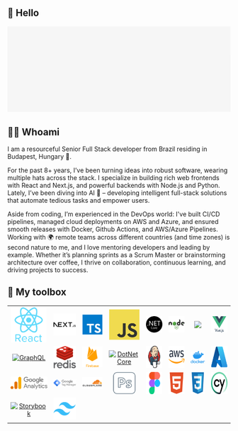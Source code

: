 ## 👋 Hello 
![Hello, I'm Jonas. I'm a FullStack developer](https://raw.githubusercontent.com/jonascsantos/jonascsantos/main/header.gif)

## 👨‍💻 Whoami
I am a resourceful Senior Full Stack developer from Brazil residing in Budapest, Hungary 📍.

For the past 8+ years, I’ve been turning ideas into robust software, wearing multiple hats across the stack. I specialize in building rich web frontends with React and Next.js, and powerful backends with Node.js and Python. Lately, I’ve been diving into AI 🤖 – developing intelligent full-stack solutions that automate tedious tasks and empower users. 

Aside from coding, I’m experienced in the DevOps world: I've built CI/CD pipelines, managed cloud deployments on AWS and Azure, and ensured smooth releases with Docker, Github Actions, and AWS/Azure Pipelines. Working with 🌍 remote teams across different countries (and time zones) is second nature to me, and I love mentoring  developers and leading by example. Whether it’s planning sprints as a Scrum Master or brainstorming architecture over coffee, I thrive on collaboration, continuous learning, and driving projects to success.


## 🧰 My toolbox

<table>
    <tr>
        <td align="center">
            <a href="https://jonascsantos.com">
                <img src="https://raw.githubusercontent.com/devicons/devicon/1119b9f84c0290e0f0b38982099a2bd027a48bf1/icons/react/react-original-wordmark.svg" width="80px" />
            </a>
        </td>
        <td align="center">
            <a href="https://jonascsantos.com">
                <img  src="https://raw.githubusercontent.com/devicons/devicon/1119b9f84c0290e0f0b38982099a2bd027a48bf1/icons/nextjs/nextjs-original-wordmark.svg" alt="NexxtJS" width="50" height="50"/>
            </a>
        </td>
        <td align="center">
            <a href="https://jonascsantos.com">
                <img src="https://raw.githubusercontent.com/devicons/devicon/1119b9f84c0290e0f0b38982099a2bd027a48bf1/icons/typescript/typescript-original.svg" width="80px" />
            </a>
        </td>
        <td align="center">
            <a href="https://jonascsantos.com">
                <img src="https://raw.githubusercontent.com/devicons/devicon/1119b9f84c0290e0f0b38982099a2bd027a48bf1/icons/javascript/javascript-original.svg" width="80px" />
            </a>
        </td>
         <td align="center">
            <a href="https://jonascsantos.com">
                <img src="https://raw.githubusercontent.com/devicons/devicon/6910f0503efdd315c8f9b858234310c06e04d9c0/icons/dotnetcore/dotnetcore-plain.svg" width="80px" />
            </a>
        </td>
        <td align="center">
            <a href="https://jonascsantos.com">
                <img  src="https://raw.githubusercontent.com/devicons/devicon/1119b9f84c0290e0f0b38982099a2bd027a48bf1/icons/nodejs/nodejs-original-wordmark.svg" alt="Python" width="80px"/>
            </a>
        </td>
        <td align="center">
            <a href="https://jonascsantos.com">
                <img src="https://cdn.jsdelivr.net/gh/devicons/devicon/icons/python/python-original.svg" width="70px" />
            </a>
        </td>
        <td align="center">
            <a href="https://jonascsantos.com">
                <img src="https://raw.githubusercontent.com/devicons/devicon/1119b9f84c0290e0f0b38982099a2bd027a48bf1/icons/vuejs/vuejs-original-wordmark.svg" width="80px" />
            </a>
        </td>
    </tr>
    <tr>
        <td align="center">
            <a href="https://jonascsantos.com">
                <img  src="https://cdn.jsdelivr.net/gh/devicons/devicon/icons/graphql/graphql-plain.svg" alt="GraphQL" width="60"/>
            </a>
        </td>
        <td align="center">
            <a href="https://jonascsantos.com">
              <img src="https://raw.githubusercontent.com/devicons/devicon/1119b9f84c0290e0f0b38982099a2bd027a48bf1/icons/redis/redis-original-wordmark.svg" width="70px" />
            </a>
        </td>
        <td align="center">
            <a href="https://jonascsantos.com">
                <img src="https://raw.githubusercontent.com/devicons/devicon/1119b9f84c0290e0f0b38982099a2bd027a48bf1/icons/firebase/firebase-plain-wordmark.svg" width="80px" />
            </a>
        </td>
        <td align="center">
            <a href="https://jonascsantos.com">
                <img  src="https://cdn.jsdelivr.net/gh/devicons/devicon/icons/postgresql/postgresql-original.svg" alt="DotNet Core" width="50" height="50" />
            </a>
        </td>
        <td align="center">
            <a href="https://jonascsantos.com">
                <img  src="https://raw.githubusercontent.com/devicons/devicon/1119b9f84c0290e0f0b38982099a2bd027a48bf1/icons/jenkins/jenkins-original.svg" alt="Jenkins" width="50" height="50"/>
            </a>
        </td>
        <td align="center">
            <a href="https://jonascsantos.com">
                <img  src="https://raw.githubusercontent.com/devicons/devicon/ca28c779441053191ff11710fe24a9e6c23690d6/icons/amazonwebservices/amazonwebservices-original-wordmark.svg" alt="AWS" width="50" height="50"/>
            </a>
        </td>
        <td align="center">
            <a href="https://jonascsantos.com">
                <img  src="https://raw.githubusercontent.com/jonascsantos/jonascsantos/main/assets/Docker.webp" alt="Docker" width="50" />
            </a>
        </td>
        <td align="center">
            <a href="https://jonascsantos.com">
                <img  src="https://raw.githubusercontent.com/devicons/devicon/1119b9f84c0290e0f0b38982099a2bd027a48bf1/icons/azure/azure-original.svg" alt="Microsoft Azure" width="50" height="50"/>
            </a>
        </td>
    </tr>
    <tr>
        <td align="center">
            <a href="https://jonascsantos.com">
                <img  src="https://raw.githubusercontent.com/jonascsantos/jonascsantos/main/assets/Google_Analytics.svg" alt="Google Analytics"  width="100"/>
            </a>
        </td>
        <td align="center">
            <a href="https://jonascsantos.com">
                <img  src="https://raw.githubusercontent.com/jonascsantos/jonascsantos/main/assets/Google_Tag_Manager.png" alt="Google Tag Manager" width="110"/>
            </a>
        </td>
        <td align="center">
            <a href="https://jonascsantos.com">
                <img  src="https://raw.githubusercontent.com/jonascsantos/jonascsantos/main/assets/Cloudflare.png" alt="Cloudflare" width="100"/>
            </a>
        </td>
        <td align="center">
            <a href="https://jonascsantos.com">
                <img  src="https://raw.githubusercontent.com/devicons/devicon/1119b9f84c0290e0f0b38982099a2bd027a48bf1/icons/photoshop/photoshop-line.svg" alt="Photoshop" width="50" height="50"/>
            </a>
        </td>
        <td align="center">
            <a href="https://jonascsantos.com">
                <img  src="https://raw.githubusercontent.com/devicons/devicon/1119b9f84c0290e0f0b38982099a2bd027a48bf1/icons/figma/figma-original.svg" alt="Figma" width="50" height="50" />
            </a>
        </td>
         <td align="center">
            <a href="https://jonascsantos.com">
                <img  src="https://raw.githubusercontent.com/devicons/devicon/1119b9f84c0290e0f0b38982099a2bd027a48bf1/icons/html5/html5-plain.svg" alt="HTML5" width="50" height="50"/>
            </a>
        </td>
        <td align="center">
            <a href="https://jonascsantos.com">
                <img  src="https://raw.githubusercontent.com/devicons/devicon/1119b9f84c0290e0f0b38982099a2bd027a48bf1/icons/css3/css3-original.svg" alt="CSS3" width="50" height="50"/>
            </a>
        </td>
        <td align="center">
            <a href="https://jonascsantos.com">
                <img  src="https://raw.githubusercontent.com/devicons/devicon/ca28c779441053191ff11710fe24a9e6c23690d6/icons/cypressio/cypressio-original.svg" alt="Cypress" width="50" height="50"/>
            </a>
        </td>
    </tr>
    <tr>
        <td align="center">
            <a href="https://jonascsantos.com">
                <img  src="https://cdn.jsdelivr.net/gh/devicons/devicon/icons/storybook/storybook-original.svg" alt="Storybook" width="50" height="50"/>
            </a>
        </td>
        <td align="center">
            <a href="https://jonascsantos.com">
                <img  src="https://raw.githubusercontent.com/devicons/devicon/ca28c779441053191ff11710fe24a9e6c23690d6/icons/tailwindcss/tailwindcss-original.svg" alt="Tailwind" width="50" height="50"/>
            </a>
        </td>
    </tr>
</table>
